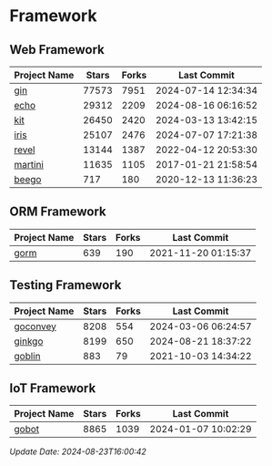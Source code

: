 # Framework

## Web Framework
| Project Name | Stars | Forks | Last Commit |
| ------------ | ----- | ----- | ----------- |
| [gin](https://github.com/gin-gonic/gin) | 77573 | 7951 | 2024-07-14 12:34:34 |
| [echo](https://github.com/labstack/echo) | 29312 | 2209 | 2024-08-16 06:16:52 |
| [kit](https://github.com/go-kit/kit) | 26450 | 2420 | 2024-03-13 13:42:15 |
| [iris](https://github.com/kataras/iris) | 25107 | 2476 | 2024-07-07 17:21:38 |
| [revel](https://github.com/revel/revel) | 13144 | 1387 | 2022-04-12 20:53:30 |
| [martini](https://github.com/go-martini/martini) | 11635 | 1105 | 2017-01-21 21:58:54 |
| [beego](https://github.com/astaxie/beego) | 717 | 180 | 2020-12-13 11:36:23 |

## ORM Framework
| Project Name | Stars | Forks | Last Commit |
| ------------ | ----- | ----- | ----------- |
| [gorm](https://github.com/jinzhu/gorm) | 639 | 190 | 2021-11-20 01:15:37 |

## Testing Framework
| Project Name | Stars | Forks | Last Commit |
| ------------ | ----- | ----- | ----------- |
| [goconvey](https://github.com/smartystreets/goconvey) | 8208 | 554 | 2024-03-06 06:24:57 |
| [ginkgo](https://github.com/onsi/ginkgo) | 8199 | 650 | 2024-08-21 18:37:22 |
| [goblin](https://github.com/franela/goblin) | 883 | 79 | 2021-10-03 14:34:22 |

## IoT Framework
| Project Name | Stars | Forks | Last Commit |
| ------------ | ----- | ----- | ----------- |
| [gobot](https://github.com/hybridgroup/gobot) | 8865 | 1039 | 2024-01-07 10:02:29 |

*Update Date: 2024-08-23T16:00:42*
